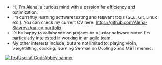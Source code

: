 - Hi, I'm Alena, a curious mind with a passion for efficiency and optimization.  
- I’m currently learning software testing and relevant tools (SQL, Git, Linux etc.). You can check my current CV here: https://github.com/Alena-Stavrova/qa-cv-portfolio.
- I’d be happy to collaborate on projects as a junior software tester. I'm particularly interested in working in an agile team. 
- My other interests include, but are not limited to: playing violin, weightlifting, cooking, learning German on Duolingo and MBTI memes. 

[![TestUser at CodeAbbey banner](https://www.codeabbey.com/index/user_banner/alenastavrova.png)](https://www.codeabbey.com/index/alenastavrova)

<!---
Alena-Stavrova/Alena-Stavrova is a ✨ special ✨ repository because its `README.md` (this file) appears on your GitHub profile.
You can click the Preview link to take a look at your changes.
--->
